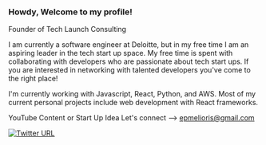 ### Howdy, Welcome to my profile!

Founder of Tech Launch Consulting


I am currently a software engineer at Deloitte, but in my free time I am an aspiring leader in the tech start up space. My free time is spent with collaborating with developers who are passionate about tech start ups. If you are interested in networking with talented developers you've come to the right place!

I'm currently working with Javascript, React, Python, and AWS. Most of my current personal projects include web development with React frameworks.

YouTube Content or Start Up Idea
Let's connect --> epmelioris@gmail.com

[![Twitter URL](https://img.shields.io/twitter/url?label=LinkedIn&logo=LinkedIn&style=social&url=https%3A%2F%2Fwww.linkedin.com%2Fin%2Fevan-melioris%2F)](https://www.linkedin.com/in/evan-melioris/)
